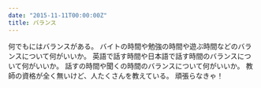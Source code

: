 ```yaml
---
date: "2015-11-11T00:00:00Z"
title: バランス
---
```


何でもにはバランスがある。
バイトの時間や勉強の時間や遊ぶ時間などのバランスについて何がいいか。
英語で話す時間や日本語で話す時間のバランスについて何がいいか。
話すの時間や聞くの時間のバランスについて何がいいか。
教師の資格が全く無いけど、人たくさんを教えている。
頑張らなきゃ！
